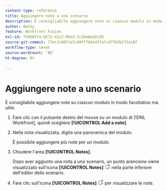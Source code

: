 ```yaml
---
content-type: reference
title: Aggiungere note a uno scenario
description: È consigliabile aggiungere note su ciascun modulo in modo facoltativo ma utile.
author: Becky
feature: Workfront Fusion
exl-id: 754601fa-b572-42c2-96a3-3c36a8ed2c56
source-git-commit: 77ec3c007ce7c49ff760145fafcd7f62b273a18f
workflow-type: tm+mt
source-wordcount: '92'
ht-degree: 0%

---
```


# Aggiungere note a uno scenario

È consigliabile aggiungere note su ciascun modulo in modo facoltativo ma utile.

1. Fare clic con il pulsante destro del mouse su un modulo di [!DNL Workfront], quindi scegliere **[!UICONTROL Add a note]**.
1. Nella nota visualizzata, digita una panoramica del modulo.

   È possibile aggiungere più note per un modulo.

1. Chiudere l&#39;area **[!UICONTROL Notes]**.

   Dopo aver aggiunto una nota a uno scenario, un punto arancione viene visualizzato sull&#39;icona **[!UICONTROL Notes]** ![](assets/notes-icon-w-dot.png) nella parte inferiore dell&#39;editor dello scenario.

1. Fare clic sull&#39;icona **[!UICONTROL Notes]** ![](assets/notes-icon-w-dot.png) per visualizzare le note.
